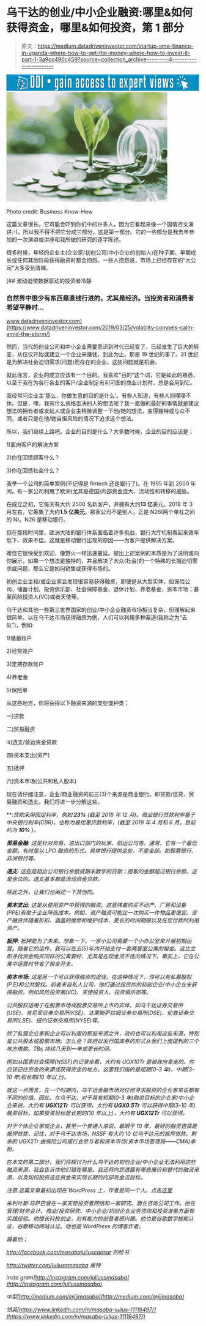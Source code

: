 # 乌干达的创业/中小企业融资:哪里&如何获得资金，哪里&如何投资，第 1 部分

> 原文：<https://medium.datadriveninvestor.com/startup-sme-finance-in-uganda-where-how-to-get-the-money-where-how-to-invest-it-part-1-3a9cc490c459?source=collection_archive---------4----------------------->

[![](img/f3c92dc4f02427cff8c5239dca293ec2.png)](http://www.track.datadriveninvestor.com/1B9E)![](img/a69e864170233dcfd86e0e5c1c4b1c3e.png)

Photo credit: Business Know-How

这篇文章很长。它可能会吓到你们中的许多人，因为它看起来像一个国情咨文演讲:-)。所以我不得不把它分成三部分，这是第一部分。它的一些部分是我去年参加的一次演讲或讲座和我所做的研究的逐字陈述。

很多时候，年轻的企业主(企业家/初创公司/中小企业的创始人)在种子期、早期成长或任何其他阶段获得融资时都会抱怨。一些人抱怨说，市场上已经存在的“大公司”大多受到青睐。

[](https://www.datadriveninvestor.com/2019/03/25/volatility-compels-calm-amid-the-storm/) [## 波动迫使数据驱动的投资者冷静

### 自然界中很少有东西是直线行进的，尤其是经济。当投资者和消费者希望平静时…

www.datadriveninvestor.com](https://www.datadriveninvestor.com/2019/03/25/volatility-compels-calm-amid-the-storm/) 

然而，当代的创业公司和中小企业需要意识到时代已经变了。已经发生了巨大的转变，从仅仅开始或建立一个企业来赚钱，到此为止。那是 19 世纪的事了。21 世纪是为解决社会迫切需求(问题)而存在的企业。这些问题就是机会。

就此而言，企业的成立应该有一个目的。我喜欢“目的”这个词，它是如此的熟悉，以至于我在为各行各业的客户/企业制定有利可图的商业计划时，总是会用到它。

我经常问企业主‘那么，你做生意的目的是什么’。有些人知道，有些人则喋喋不休。但是，嘿，我有什么资格否决别人的想法呢？我一直做的最好的事情就是建议想法的拥有者或发起人或企业主稍微调整一下他/她的想法，变得独特或与众不同，或者只是在他/她自担风险的情况下追求这个想法。

所以，我们继续上路吧。企业的目的是什么？大多数时候，企业的目的应该是；

1)面向客户的解决方案

2)你在回馈顾客什么？

3)你在回馈社会什么？

我举一个公司的简单案例(不记得是 fintech 还是银行了)。在 1995 年到 2000 年间。有一家公司利用了欧洲(尤其是德国)内部资金庞大、流动性和转移的威胁。

在成立之初，它每天有大约 2500 名新客户，并拥有大约**13 亿**美元。2018 年 3 月左右，它筹集了大约**1.5 亿美元**。那家公司不是别人，正是 N26(两个单杠之间的 N)。N26 是移动银行。

但在那段时间里，欧洲大陆的银行体系面临着许多挑战，银行大厅机制看起来效率低下、效果不佳。这就是移动银行出现的原因——为客户提供解决方案。

难怪它很快受到欢迎，像野火一样迅速蔓延。提出上述案例的本质是为了说明或向你展示，如果一个想法是独特的，并且解决了大众(社会)的一个特殊的长期迫切需求或问题，那么它是如何销售或获得市场的。

初创企业主和/或企业家会发现很容易获得融资，即使是从大型实体，如保险公司、储蓄计划、投资俱乐部、社会保障基金、退休计划、养老基金、资本市场；甚至风险投资人(VC)或者天使等。

乌干达和其他一些第三世界国家的创业/中小企业融资市场相当复杂，但理解起来很简单。以在乌干达市场获得融资为例，人们可以利用多种渠道(我称之为“去处”)，例如:

1)储蓄账户

2)经常账户

3)定期存款账户

4)养老金

5)保险单

从这些地方，你将获得以下融资来源的类型或种类；

一)贷款

二)贸易融资

iii)透支/营运资金贷款

四)资本支出(资产)

五)抵押

六)资本市场(公共和私人股本)

现在请仔细注意，企业/商业融资的前三(3)个来源是商业银行。即贷款/信贷、贸易融资和透支。我们将进一步分解这些。

**:*贷款采用固定利率，例如 **23%** (截至 2018 年 12 月)。商业银行贷款利率基于中央银行利率(CBR)，也称为最优惠贷款利率，(截至 2019 年 4 月和 6 月，目前约为 **10%** )。*

****贸易金融:*** 这是针对贸易、进出口部门的玩家、航运公司等。通常，它有一个最低金额。有时是以 LPO 融资的形式。具体银行提供这些，不是全部。如股票银行、非洲银行等。*

****透支:*** 这些是超出公司银行余额或期末数字的贷款；提取的金额超过银行余额。这是合法的。透支基本都是流动资金贷款。*

*除此之外，让我们也阐述一下其他的。*

****资本支出:*** 这是从使用资产中获得的融资。这意味着购买不动产、厂房和设备(PPE)有助于企业降低成本。例如，资产融资可能比一次购买一件物品更便宜。资产融资伴随着折扣、涵盖的维修和维护成本、更长的时间期限以及在您付款时利用资产。*

****抵押:*** 抵押是为了未来。想象一下，一家小公司需要一个小办公室来开展初期运营。随着它的运作，我可以在五(5)年内开始支付一套两居室公寓的租金。这比立即寻找资金购买同样的公寓要好，尤其是在现金流不佳的情况下。事实上，它在公寓中运营时节省了租金开支。*

****资本市场:*** 这是另一个可以获得融资的途径。在这种情况下，你可以有私募股权(P.E)和公共股权。前者来自私人公司，他们通过投资你的初创企业/中小企业来获得融资。例如风险投资家(VC)、天使投资人、投资俱乐部等。*

*公共股权适用于在股票市场或股票交易所上市的实体，如乌干达证券交易所(USE)、肯尼亚证券交易所(KSE)、达累斯萨拉姆证券交易所(DSE)、伦敦证券交易所(LSE)、纽约证券交易所(NYSE)等。*

*除了私营企业家和企业可以利用的那些来源之外，政府也可以利用这些来源，特别是公共股本或股票市场。怎么会？政府以发行国库券的形式从我们上面提到的三个地方借款。TBs 持续几天到一年或更长时间。*

*例如从国家社会保障(NSSF)的记录来看，大约有 UGX10Tr 是被政府拿走的。你应该记住资金的来源或获得资金的地方。这里我们指的是短期(0-3 年)、中期(3-10 年)和长期(10 年以上)。*

*就这一点而言，在一个时期内，乌干达金融市场对任何寻求融资的企业家来说都有不同的价值。因此，在乌干达，对于具有短期(0-3 年)融资目标的企业家/中小企业来说，大约有 **UGX12Tr** 可以获得，大约有 **UGX0.5Tr** 可以获得中期(3-10 年)融资目标，如果投资目标是长期的(10 年以上)，大约有 **UGX12Tr** 可以获得。*

*对于个体企业家或企业，甚至一个普通人来说，着眼于 10 年，最好的融资选择是抵押贷款，记住，对于乌干达市场，NSSF 有大约 10 亿乌干达元的抵押贷款。剩余的 UGX2Tr 由保险公司或行业参与者和资本市场(资本市场管理局——CMA)承担。*

*在本文的第二部分，我们将探讨为什么乌干达的初创企业/中小企业无法利用这些融资来源，我会告诉你他们错在哪里。我还将向您透露有哪些廉价和替代的融资来源，以及如何投资这些资金来实现长期的内部现金流目标。*

*注意:这篇文章最初出现在 WordPress 上，作者是同一个人。点击[这里](https://bit.ly/31Xwe40)*

*朱利叶斯·马萨巴曾在一家天使投资者网络和一家研究、商业咨询公司工作。他在管理/财务会计、商业/投资研究、中小企业/初创企业业务咨询和投资准备方面有实践经验。他擅长科技创业，对有能力的创意者感兴趣。他也是谷歌数字技能认证，谷歌移动网站认证。他也是 WordPress 的博客作者。*

*跟着他；*

*http://facebook.com/masabajuliuscaesar 的脸书*

*http://twitter.com/juliussmasaba 推特*

*insta gram[http://instagram.com/juliussmasaba](http://instagram.com/juliussmasaba)*

*中型[http://medium.com/@jjjmasaba](http://medium.com/@jjjmasaba)*

*领英[https://www.linkedin.com/in/masaba-julius-11119497/](https://www.linkedin.com/in/masaba-julius-11119497/)*